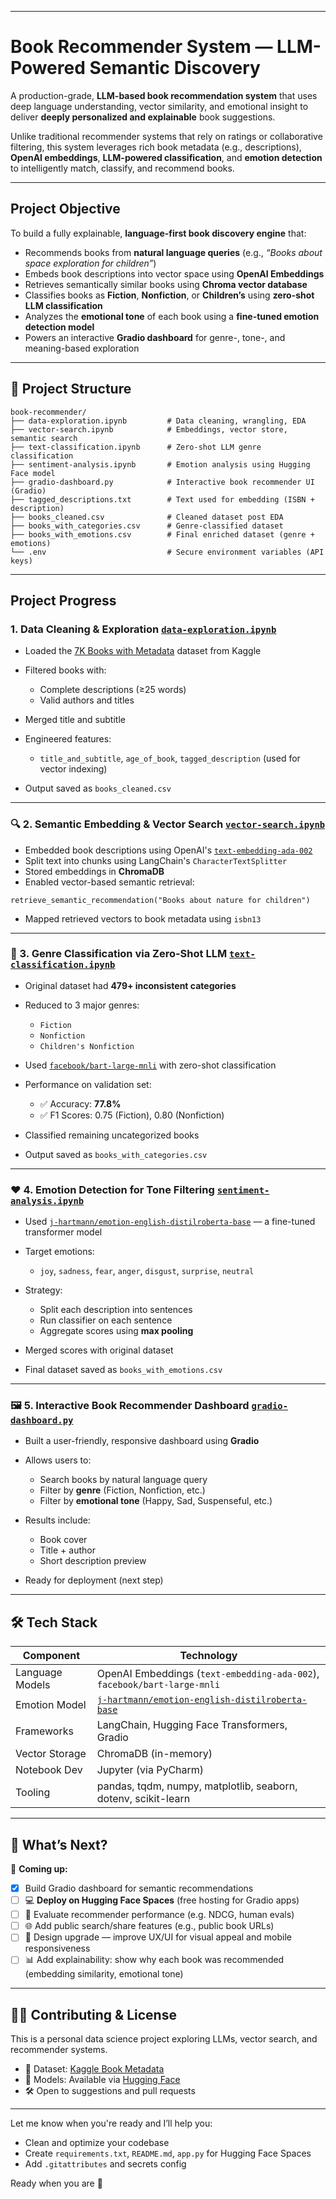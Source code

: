 
---

# Book Recommender System — LLM-Powered Semantic Discovery

A production-grade, **LLM-based book recommendation system** that uses deep language understanding, vector similarity, and emotional insight to deliver **deeply personalized and explainable** book suggestions.

Unlike traditional recommender systems that rely on ratings or collaborative filtering, this system leverages rich book metadata (e.g., descriptions), **OpenAI embeddings**, **LLM-powered classification**, and **emotion detection** to intelligently match, classify, and recommend books.

---

## Project Objective

To build a fully explainable, **language-first book discovery engine** that:

* Recommends books from **natural language queries** (e.g., *“Books about space exploration for children”*)
* Embeds book descriptions into vector space using **OpenAI Embeddings**
* Retrieves semantically similar books using **Chroma vector database**
* Classifies books as **Fiction**, **Nonfiction**, or **Children’s** using **zero-shot LLM classification**
* Analyzes the **emotional tone** of each book using a **fine-tuned emotion detection model**
* Powers an interactive **Gradio dashboard** for genre-, tone-, and meaning-based exploration

---

## 📁 Project Structure

```
book-recommender/
├── data-exploration.ipynb         # Data cleaning, wrangling, EDA
├── vector-search.ipynb            # Embeddings, vector store, semantic search
├── text-classification.ipynb      # Zero-shot LLM genre classification
├── sentiment-analysis.ipynb       # Emotion analysis using Hugging Face model
├── gradio-dashboard.py            # Interactive book recommender UI (Gradio)
├── tagged_descriptions.txt        # Text used for embedding (ISBN + description)
├── books_cleaned.csv              # Cleaned dataset post EDA
├── books_with_categories.csv      # Genre-classified dataset
├── books_with_emotions.csv        # Final enriched dataset (genre + emotions)
└── .env                           # Secure environment variables (API keys)
```

---

## Project Progress

### 1. Data Cleaning & Exploration [`data-exploration.ipynb`](./data-exploration.ipynb)

* Loaded the [7K Books with Metadata](https://www.kaggle.com/datasets/dylanjcastillo/7k-books-with-metadata) dataset from Kaggle
* Filtered books with:

  * Complete descriptions (≥25 words)
  * Valid authors and titles
* Merged title and subtitle
* Engineered features:

  * `title_and_subtitle`, `age_of_book`, `tagged_description` (used for vector indexing)
* Output saved as `books_cleaned.csv`

---

### 🔍 2. Semantic Embedding & Vector Search [`vector-search.ipynb`](./vector-search.ipynb)

* Embedded book descriptions using OpenAI's [`text-embedding-ada-002`](https://platform.openai.com/docs/guides/embeddings)
* Split text into chunks using LangChain's `CharacterTextSplitter`
* Stored embeddings in **ChromaDB**
* Enabled vector-based semantic retrieval:

```
retrieve_semantic_recommendation("Books about nature for children")
```

* Mapped retrieved vectors to book metadata using `isbn13`

---

### 🧠 3. Genre Classification via Zero-Shot LLM [`text-classification.ipynb`](./text-classification.ipynb)

* Original dataset had **479+ inconsistent categories**
* Reduced to 3 major genres:

  * `Fiction`
  * `Nonfiction`
  * `Children's Nonfiction`
* Used [`facebook/bart-large-mnli`](https://huggingface.co/facebook/bart-large-mnli) with zero-shot classification
* Performance on validation set:

  * ✅ Accuracy: **77.8%**
  * ✅ F1 Scores: 0.75 (Fiction), 0.80 (Nonfiction)
* Classified remaining uncategorized books
* Output saved as `books_with_categories.csv`

---

### ❤️ 4. Emotion Detection for Tone Filtering [`sentiment-analysis.ipynb`](./sentiment-analysis.ipynb)

* Used [`j-hartmann/emotion-english-distilroberta-base`](https://huggingface.co/j-hartmann/emotion-english-distilroberta-base) — a fine-tuned transformer model
* Target emotions:

  * `joy`, `sadness`, `fear`, `anger`, `disgust`, `surprise`, `neutral`
* Strategy:

  * Split each description into sentences
  * Run classifier on each sentence
  * Aggregate scores using **max pooling**
* Merged scores with original dataset
* Final dataset saved as `books_with_emotions.csv`

---

### 🖼️ 5. Interactive Book Recommender Dashboard [`gradio-dashboard.py`](./gradio-dashboard.py)

* Built a user-friendly, responsive dashboard using **Gradio**
* Allows users to:

  * Search books by natural language query
  * Filter by **genre** (Fiction, Nonfiction, etc.)
  * Filter by **emotional tone** (Happy, Sad, Suspenseful, etc.)
* Results include:

  * Book cover
  * Title + author
  * Short description preview
* Ready for deployment (next step)

---

## 🛠️ Tech Stack

| Component       | Technology                                                                                                              |
| --------------- | ----------------------------------------------------------------------------------------------------------------------- |
| Language Models | OpenAI Embeddings (`text-embedding-ada-002`), `facebook/bart-large-mnli`                                                |
| Emotion Model   | [`j-hartmann/emotion-english-distilroberta-base`](https://huggingface.co/j-hartmann/emotion-english-distilroberta-base) |
| Frameworks      | LangChain, Hugging Face Transformers, Gradio                                                                            |
| Vector Storage  | ChromaDB (in-memory)                                                                                                    |
| Notebook Dev    | Jupyter (via PyCharm)                                                                                                   |
| Tooling         | pandas, tqdm, numpy, matplotlib, seaborn, dotenv, scikit-learn                                                          |

---

## 🚧 What’s Next?

🚀 **Coming up:**

* [x] Build Gradio dashboard for semantic recommendations
* [ ] 💻 **Deploy on Hugging Face Spaces** (free hosting for Gradio apps)
* [ ] 🧪 Evaluate recommender performance (e.g. NDCG, human evals)
* [ ] 🌐 Add public search/share features (e.g., public book URLs)
* [ ] 🎨 Design upgrade — improve UX/UI for visual appeal and mobile responsiveness
* [ ] 📊 Add explainability: show why each book was recommended (embedding similarity, emotional tone)

---

## 🧑‍💻 Contributing & License

This is a personal data science project exploring LLMs, vector search, and recommender systems.

* 📜 Dataset: [Kaggle Book Metadata](https://www.kaggle.com/datasets/dylanjcastillo/7k-books-with-metadata)
* 🤗 Models: Available via [Hugging Face](https://huggingface.co/)
* 🛠️ Open to suggestions and pull requests

---

Let me know when you're ready and I’ll help you:

* Clean and optimize your codebase
* Create `requirements.txt`, `README.md`, `app.py` for Hugging Face Spaces
* Add `.gitattributes` and secrets config

Ready when you are 🚀
